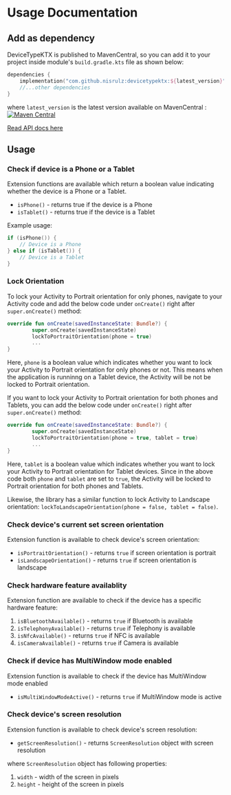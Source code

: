 # Usage Documentation

## Add as dependency

DeviceTypeKTX is published to MavenCentral, so you can add it to your project inside module's `build.gradle.kts` file as shown below:

```kotlin
dependencies {
    implementation("com.github.nisrulz:devicetypektx:${latest_version}")
    //...other dependencies
}
```

where `latest_version` is the latest version available on MavenCentral : [![Maven Central](https://img.shields.io/maven-central/v/com.github.nisrulz/devicetypektx)](https://central.sonatype.com/search?q=com.github.nisrulz.devicetypektx)

[Read API docs here](https://nisrulz.com/device-type-ktx/)

## Usage

### Check if device is a Phone or a Tablet

Extension functions are available which return a boolean value indicating whether the device is a Phone or a Tablet.

- `isPhone()` - returns true if the device is a Phone
- `isTablet()` - returns true if the device is a Tablet

Example usage:

```kt
if (isPhone()) {
    // Device is a Phone
} else if (isTablet()) {
    // Device is a Tablet
}
```

### Lock Orientation

To lock your Activity to Portrait orientation for only phones, navigate to your Activity code and add the below code under `onCreate()` right after `super.onCreate()` method:

```kt
override fun onCreate(savedInstanceState: Bundle?) {
        super.onCreate(savedInstanceState)
        lockToPortraitOrientation(phone = true)
        ...
}
```

Here, `phone` is a boolean value which indicates whether you want to lock your Activity to Portrait orientation for only phones or not. This means when the application is runninng on a Tablet device, the Activity will be not be locked to Portrait orientation.

If you want to lock your Activity to Portrait orientation for both phones and Tablets, you can add the below code under `onCreate()` right after `super.onCreate()` method:

```kt
override fun onCreate(savedInstanceState: Bundle?) {
        super.onCreate(savedInstanceState)
        lockToPortraitOrientation(phone = true, tablet = true)
        ...
}
```

Here, `tablet` is a boolean value which indicates whether you want to lock your Activity to Portrait orientation for Tablet devices. Since in the above code both `phone` and `tablet` are set to `true`, the Activity will be locked to Portrait orientation for both phones and Tablets.

Likewise, the library has a similar function to lock Activity to Landscape orientation: `lockToLandscapeOrientation(phone = false, tablet = false)`.

### Check device's current set screen orientation

Extension function is available to check device's screen orientation:

- `isPortraitOrientation()` - returns `true` if screen orientation is portrait
- `isLandscapeOrientation()` - returns `true` if screen orientation is landscape

### Check hardware feature availablity

Extension function are available to check if the device has a specific hardware feature:

1. `isBluetoothAvailable()` - returns `true` if Bluetooth is available
2. `isTelephonyAvailable()` - returns `true` if Telephony is available
3. `isNfcAvailable()` - returns `true` if NFC is available
4. `isCameraAvailable()` - returns `true` if Camera is available

### Check if device has MultiWindow mode enabled

Extension function is available to check if the device has MultiWindow mode enabled

- `isMultiWindowModeActive()` - returns `true` if MultiWindow mode is active

### Check device's screen resolution

Extension function is available to check device's screen resolution:

- `getScreenResolution()` - returns `ScreenResolution` object with screen resolution

where `ScreenResolution` object has following properties:

1. `width` - width of the screen in pixels
2. `height` - height of the screen in pixels
